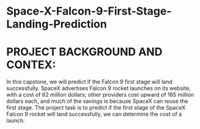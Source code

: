 # Space-X-Falcon-9-First-Stage-Landing-Prediction
# PROJECT BACKGROUND AND CONTEX:
In this capstone, we will predict if the Falcon 9 first stage will land successfully. SpaceX advertises Falcon 9 rocket launches on its website, with a cost of 62 million dollars; other providers cost upward of 165 million dollars each, and much of the savings is because SpaceX can reuse the first stage. The project task is to predict if the first stage of the SpaceX Falcon 9 rocket will land successfully, we can determine the cost of a launch. 

